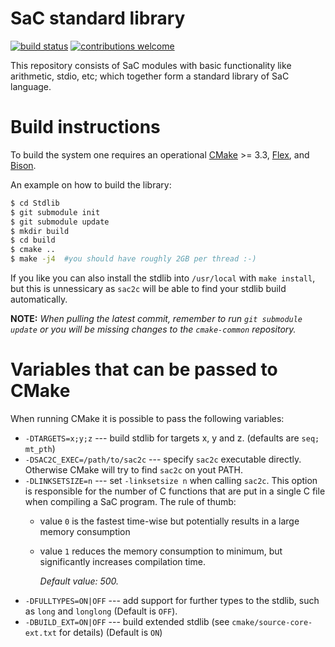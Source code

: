 SaC standard library
====================


[![build status](https://travis-ci.org/SacBase/Stdlib.svg?branch=master)](https://travis-ci.org/SacBase/Stdlib) [![contributions welcome](https://img.shields.io/badge/contributions-welcome-brightgreen.svg?style=flat)](https://github.com/SacBase/Stdlib/issues)

This repository consists of SaC modules with basic functionality like
arithmetic, stdio, etc; which together form a standard library of SaC
language.

Build instructions
==================

To build the system one requires an operational [CMake](https://cmake.org/) >= 3.3,
[Flex](http://flex.sourceforge.net/), and [Bison](https://www.gnu.org/software/bison/).

An example on how to build the library:
```bash
$ cd Stdlib
$ git submodule init
$ git submodule update
$ mkdir build
$ cd build
$ cmake ..
$ make -j4  #you should have roughly 2GB per thread :-)
```

If you like you can also install the stdlib into `/usr/local` with `make
install`, but this is unnessicary as `sac2c` will be able to find your stdlib
build automatically.

**NOTE:** *When pulling the latest commit, remember to run `git submodule
update` or you will be missing changes to the `cmake-common` repository.*

Variables that can be passed to CMake
=========================================

When running CMake it is possible to pass the following variables:
  * `-DTARGETS=x;y;z` --- build stdlib for targets x, y and z. (defaults are `seq; mt_pth`)
  * `-DSAC2C_EXEC=/path/to/sac2c` --- specify `sac2c` executable directly. Otherwise CMake will
    try to find `sac2c` on yout PATH.
  * `-DLINKSETSIZE=n` --- set `-linksetsize n` when calling `sac2c`.  This option is responsible
    for the number of C functions that are put in a single C file when compiling a SaC program.
    The rule of thumb:
    * value `0` is the fastest time-wise but potentially results in a large memory consumption
    * value `1` reduces the memory consumption to minimum, but significantly increases compilation time.
    
      *Default value: 500.*
  * `-DFULLTYPES=ON|OFF` --- add support for further types to the stdlib, such as `long` and
    `longlong` (Default is `OFF`).
  * `-DBUILD_EXT=ON|OFF` --- build extended stdlib (see
    `cmake/source-core-ext.txt` for details) (Default is `ON`)
